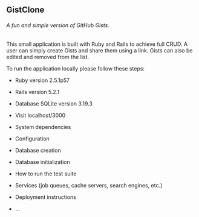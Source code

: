 ## GistClone

###### A fun and simple version of GitHub Gists.

This small application is built with Ruby and Rails to achieve full CRUD. A user can simply create Gists and share them using a link.  Gists can also be edited and removed from the list.

To run the application locally please follow these steps:


* Ruby version 2.5.1p57

* Rails version 5.2.1

* Database SQLite version 3.19.3

* Visit localhost/3000

* System dependencies

* Configuration

* Database creation

* Database initialization

* How to run the test suite

* Services (job queues, cache servers, search engines, etc.)

* Deployment instructions

* ...
